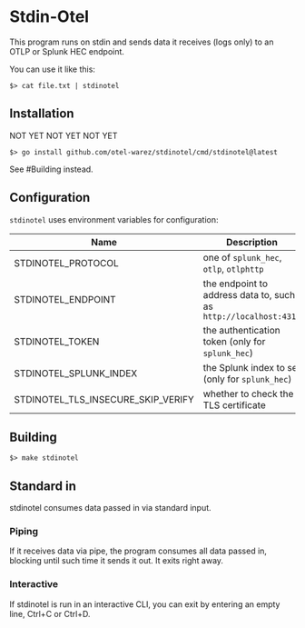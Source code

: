 # Stdin-Otel

This program runs on stdin and sends data it receives (logs only) to an OTLP or Splunk HEC endpoint.

You can use it like this:

```shell
$> cat file.txt | stdinotel
```

## Installation

NOT YET NOT YET NOT YET

```shell
$> go install github.com/otel-warez/stdinotel/cmd/stdinotel@latest
```

See #Building instead.

## Configuration

`stdinotel` uses environment variables for configuration:

| Name                               | Description                                                      |
|------------------------------------|------------------------------------------------------------------|
| STDINOTEL_PROTOCOL                 | one of `splunk_hec`, `otlp`, `otlphttp`                          |
| STDINOTEL_ENDPOINT                 | the endpoint to address data to, such as `http://localhost:4317` |
| STDINOTEL_TOKEN                    | the authentication token (only for `splunk_hec`)                 |
| STDINOTEL_SPLUNK_INDEX             | the Splunk index to set (only for `splunk_hec`)                  |
| STDINOTEL_TLS_INSECURE_SKIP_VERIFY | whether to check the TLS certificate                             |

## Building

```shell
$> make stdinotel
```

## Standard in
stdinotel consumes data passed in via standard input.

### Piping
If it receives data via pipe, the program consumes all data passed in, blocking until such time it sends it out.
It exits right away.

### Interactive
If stdinotel is run in an interactive CLI, you can exit by entering an empty line, Ctrl+C or Ctrl+D.
